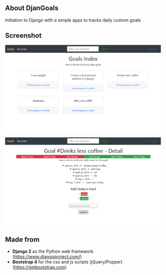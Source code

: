 ## About DjanGoals
Initiation to Django with a simple apps to tracks daily custom goals 

## Screenshot

![Alt text](https://raw.githubusercontent.com/tduval/DjanGoals/master/DjanGoals-screenshot-Index.png "Index view")

![Alt text](https://raw.githubusercontent.com/tduval/DjanGoals/master/DjanGoals-screenshot-Details.png "Tracks View")

## Made from

- **Django 2** as the Python web framework (https://www.djangoproject.com/)
- **Bootstrap 4** for the css and js scripts (jQuery/Popper) (https://getbootstrap.com)

